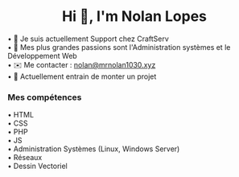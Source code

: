 <h1 align="center">Hi 👋, I'm Nolan Lopes</h1>



• 🔭 Je suis actuellement Support chez CraftServ
<br/>
• 👀 Mes plus grandes passions sont l'Administration systèmes et le Développement Web
<br/>
• ✉️ Me contacter : nolan@mrnolan1030.xyz
<br/>
• 🚧 Actuellement entrain de monter un projet

<h3 align="left">Mes compétences</h3>
• HTML
<br/>
• CSS
<br/>
• PHP
<br/>
• JS
<br/>
• Administration Systèmes (Linux, Windows Server)
<br/>
• Réseaux
<br/>
• Dessin Vectoriel
